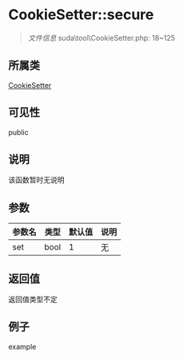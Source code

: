 # CookieSetter::secure

> *文件信息* suda\tool\CookieSetter.php: 18~125
## 所属类 

[CookieSetter](../CookieSetter.md)

## 可见性

  public  
## 说明

该函数暂时无说明

## 参数

 
| 参数名 | 类型 | 默认值 | 说明 |
|--------|-----|-------|-------|
 | set |  bool | 1 | 无 |
## 返回值
返回值类型不定
## 例子

example